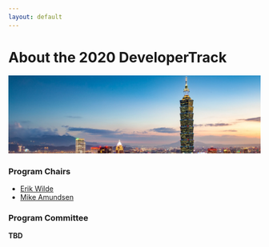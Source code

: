 ```yaml
---
layout: default
---
```


# About the 2020 DeveloperTrack

<p>
  <img src="images/skyline.jpg" />
</p>

### Program Chairs

 * [Erik Wilde](https://www.linkedin.com/in/netdret/)
 * [Mike Amundsen](https://www.linkedin.com/in/mamund/)

### Program Committee

**TBD**
